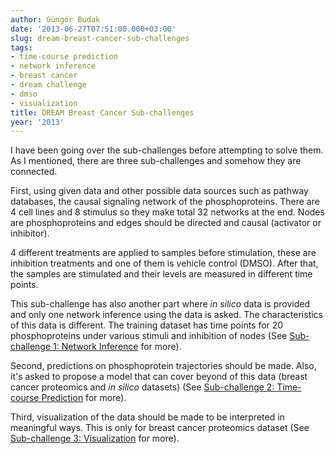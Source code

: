 ```yaml
---
author: Güngör Budak
date: '2013-06-27T07:51:00.000+03:00'
slug: dream-breast-cancer-sub-challenges
tags:
- time-course prediction
- network inference
- breast cancer
- dream challenge
- dmso
- visualization
title: DREAM Breast Cancer Sub-challenges
year: '2013'
---
```


I have been going over the sub-challenges before attempting to solve them. As I mentioned, there are three sub-challenges and somehow they are connected.

First, using given data and other possible data sources such as pathway databases, the causal signaling network of the phosphoproteins. There are 4 cell lines and 8 stimulus so they make total 32 networks at the end. Nodes are phosphoproteins and edges should be directed and causal (activator or inhibitor).

4 different treatments are applied to samples before stimulation, these are inhibition treatments and one of them is vehicle control (DMSO). After that, the samples are stimulated and their levels are measured in different time points.

This sub-challenge has also another part where *in silico* data is provided and only one network inference using the data is asked. The characteristics of this data is different. The training dataset has time points for 20 phosphoproteins under various stimuli and inhibition of nodes (See <a href="https://www.synapse.org/#!Wiki:syn1720047/ENTITY/56213" target="_blank">Sub-challenge 1: Network Inference</a> for more).

Second, predictions on phosphoprotein trajectories should be made. Also, it's asked to propose a model that can cover beyond of this data (breast cancer proteomics and *in silico* datasets) (See <a href="https://www.synapse.org/#!Wiki:syn1720047/ENTITY/56216" target="_blank">Sub-challenge 2: Time-course Prediction</a> for more).

Third, visualization of the data should be made to be interpreted in meaningful ways. This is only for breast cancer proteomics dataset (See <a href="https://www.synapse.org/#!Wiki:syn1720047/ENTITY/56221" target="_blank">Sub-challenge 3: Visualization</a> for more).
